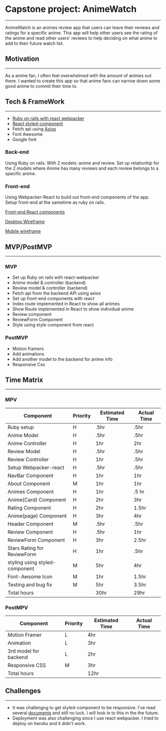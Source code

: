# Capstone project: AnimeWatch
___

AnimeWatch is an animes review app that users can leave their reviews and ratings for a specific anime. This app will help other users see the rating of the anime and read other users' reviews to help deciding on what anime to add to their future watch list.

## Motivation 
___

As a anime fan, I often feel overwhelmed with the amount of animes out there. I wanted to create this app so that anime fans can narrow down some good anime to commit their time to. 

## Tech & FrameWork 
___

+ [Ruby on rails with react webpacker](https://www.digitalocean.com/community/tutorials/how-to-set-up-a-ruby-on-rails-project-with-a-react-frontend)
+ [React styled-component](https://styled-components.com/)
+ Fetch api using [Axios](https://www.digitalocean.com/community/tutorials/react-axios-react)
+ Font Awesome
+ Google font



### Back-end

Using Ruby on rails. With 2 models: anime and review. Set up relationhip for the 2 models where Anime has many reviews and each review belongs to a specific anime.

### Front-end 

Using Webpacker-React to build out front-end components of the app. Setup front-end at the sametime as ruby on rails. 

[Front-end React components](https://docs.google.com/drawings/d/1g5MycW-da1UwAeZUuobdrVT635bCnSMDW3jJOT8H5ZY/edit?usp=sharing)

[Desktop Wireframe](https://docs.google.com/drawings/d/1zBWD3091EiPeuK1xYwIuiDv6vXzZxcJsXZ04RFSro7I/edit?usp=sharing)

[Mobile wireframe](https://docs.google.com/drawings/d/1sCUhKsTYtLXRfCV0GP1JAngvN7epWOepfY6i4qmRmhA/edit?usp=sharing) 

## MVP/PostMVP
___

### MVP

+ Set up Ruby on rails with react-webpacker
+ Anime model & controller (backend)
+ Review model & controller (backend)
+ Fetch api from the backend API using axios
+ Set up front-end components with react
+ Index route implemented in React to show all animes
+ Show Route implemented in React to show individual anime
+ Review component
+ ReviewForm Component 
+ Style using style-component from react


### PostMVP

+ Motion framers
+ Add animations
+ Add another model to the backend for anime info
+ Responsive Css

## Time Matrix  
___

### MPV

| Component | Priority | Estimated Time | Actual Time |
| --------- | -------- | -------------- | ----------- |
| Ruby setup | H | .5hr | .5hr |
| Anime Model | H | .5hr | .5hr |
| Anime Controller | H | 1hr | 2hr |
| Review Model | H | .5hr | .5hr |
| Review Controller | H | 1hr | .5hr |
| Setup Webpacker-react | H | .5hr | .5hr |
| NavBar Component| H | 1hr | 1hr |
| About Component | M | 1hr | 1hr |
| Animes Component | H | 1hr | .5 hr|
| Anime(Card) Component | H | 2hr | 3hr |
| Rating Component | H | 2hr | 1.5hr |
| Anime(page) Component| H | 3hr | 4hr |
| Header Component | M | .5hr | .5hr |
| Review Component | H | .5hr | 1hr |
| ReviewForm Component| H | 3hr | 2.5hr |
| Stars Rating for ReviewForm| H | 1hr | .5hr |
| styling using styled-component | M | 5hr | 4hr |
| Font-Awsome Icon | M | 1hr | 1.5hr |
| Testing and bug fix | M | 5hr | 3.5hr | 
| Total hours |  | 30hr | 29hr |

### PostMPV

| Component | Priority | Estimated Time | Actual Time |
| --------- | -------- | -------------- | ----------- |
| Motion Framer | L | 4hr | |
| Animation | L | 3hr | |
| 3rd model for backend | L | 2hr | |
| Responsive CSS | M | 3hr |  |
| Total hours | | 12hr| |

## Challenges
___

+ It was challengng to get styled-component to be responsive. I've read several [documents](https://jsramblings.com/how-to-use-media-queries-with-styled-components/) and still no luck. I will look in to this in the the future. 
+ Deployment was also challenging since I use react webpacker. I tried to deploy on heroku and it didn't work. 



